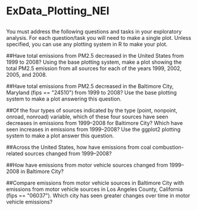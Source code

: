 # ExData_Plotting_NEI
##
You must address the following questions and tasks in your exploratory analysis. 
For each question/task you will need to make a single plot. Unless specified, you can use any plotting system in R to make your plot.

##Have total emissions from PM2.5 decreased in the United States from 1999 to 2008? 
Using the base plotting system, make a plot showing the total PM2.5 emission from all sources for each of the years 1999, 2002, 2005, and 2008.

##Have total emissions from PM2.5 decreased in the Baltimore City, Maryland (fips == "24510") from 1999 to 2008? 
Use the base plotting system to make a plot answering this question.

##Of the four types of sources indicated by the type (point, nonpoint, onroad, nonroad) variable, 
which of these four sources have seen decreases in emissions from 1999–2008 for Baltimore City? 
Which have seen increases in emissions from 1999–2008? 
Use the ggplot2 plotting system to make a plot answer this question.

##Across the United States, how have emissions from coal combustion-related sources changed from 1999–2008?

##How have emissions from motor vehicle sources changed from 1999–2008 in Baltimore City?

##Compare emissions from motor vehicle sources in Baltimore City with emissions from motor vehicle sources in Los Angeles County, 
California (fips == "06037"). 
Which city has seen greater changes over time in motor vehicle emissions?